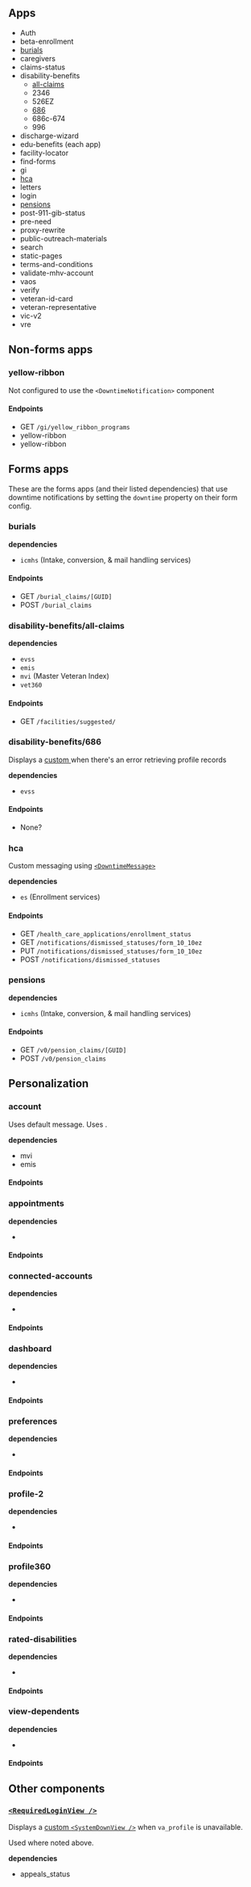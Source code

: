 
## Apps 

- Auth
- beta-enrollment
- [burials](#burials)
- caregivers
- claims-status
- disability-benefits
  - [all-claims](#disability-benefits/all-claims)
  - 2346
  - 526EZ
  - [686](#disability-benefits/686)
  - 686c-674
  - 996
- discharge-wizard
- edu-benefits (each app)
- facility-locator
- find-forms
- gi
- [hca](#hca)
- letters
- login
- [pensions](#pensions)
- post-911-gib-status
- pre-need
- proxy-rewrite
- public-outreach-materials
- search
- static-pages
- terms-and-conditions
- validate-mhv-account
- vaos
- verify
- veteran-id-card
- veteran-representative
- vic-v2
- vre

## Non-forms apps

### yellow-ribbon

Not configured to use the `<DowntimeNotification>` component

#### Endpoints

- GET `/gi/yellow_ribbon_programs`
- yellow-ribbon
- yellow-ribbon

## Forms apps

<!-- use `rg "downtime:" src/applications/` -->

These are the forms apps (and their listed dependencies) that use downtime notifications by setting the `downtime` property on their form config.

### burials

**dependencies** 
- `icmhs` (Intake, conversion, & mail handling services)

#### Endpoints

- GET `/burial_claims/[GUID]`
- POST `/burial_claims`

### disability-benefits/all-claims

**dependencies**

- `evss`
- `emis`
- `mvi` (Master Veteran Index)
- `vet360` 

#### Endpoints

- GET `/facilities/suggested/`

### disability-benefits/686

Displays a [custom <SystemDownView />](https://github.com/department-of-veterans-affairs/vets-website/blob/472df4983b0f83df93be1f68c059bce496b9a168/src/applications/disability-benefits/686/components/AuthorizationMessage.jsx#L32) when there's an error retrieving profile records 

**dependencies**

- `evss`

#### Endpoints

- None?


### hca

Custom messaging using [`<DowntimeMessage>`](https://github.com/department-of-veterans-affairs/vets-website/blob/master/src/applications/hca/components/DowntimeMessage.jsx)

**dependencies**

- `es` (Enrollment services)

#### Endpoints

- GET `/health_care_applications/enrollment_status`
- GET `/notifications/dismissed_statuses/form_10_10ez`
- PUT `/notifications/dismissed_statuses/form_10_10ez`
- POST `/notifications/dismissed_statuses`

### pensions

**dependencies**

- `icmhs` (Intake, conversion, & mail handling services)

#### Endpoints

- GET `/v0/pension_claims/[GUID]`
- POST `/v0/pension_claims`

## Personalization 

### account

Uses default <DowntimeNotification /> message. 
Uses <RequiredLoginView />.

**dependencies**

- mvi
- emis

#### Endpoints

### appointments

**dependencies**

- 

#### Endpoints

### connected-accounts

**dependencies**

- 

#### Endpoints

### dashboard

**dependencies**

- 

#### Endpoints

### preferences 

**dependencies**

- 

#### Endpoints

### profile-2

**dependencies**

- 

#### Endpoints

### profile360

**dependencies**

- 

#### Endpoints

### rated-disabilities

**dependencies**

- 

#### Endpoints

### view-dependents 

**dependencies**

- 

#### Endpoints

## Other components 

### [`<RequiredLoginView />`](https://github.com/department-of-veterans-affairs/vets-website/blob/master/src/platform/user/authorization/components/RequiredLoginView.jsx)

Displays a [custom `<SystemDownView />`](https://github.com/department-of-veterans-affairs/vets-website/blob/472df4983b0f83df93be1f68c059bce496b9a168/src/platform/user/authorization/components/RequiredLoginView.jsx#L80) when `va_profile` is unavailable. 

Used where noted above. 

**dependencies**

- appeals_status 
